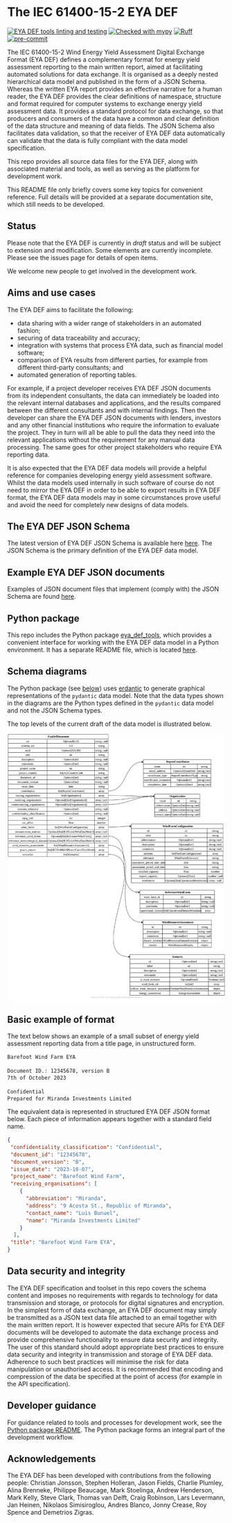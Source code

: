 # The IEC 61400-15-2 EYA DEF

[![EYA DEF tools linting and testing](
https://github.com/IEC-61400-15/eya_def/actions/workflows/eya-def-tools-python-package.yml/badge.svg)](
https://github.com/IEC-61400-15/eya_def/actions/workflows/eya-def-tools-python-package.yml)
[![Checked with mypy](
http://www.mypy-lang.org/static/mypy_badge.svg)](
http://mypy-lang.org/)
[![Ruff](
https://img.shields.io/endpoint?url=https://raw.githubusercontent.com/astral-sh/ruff/main/assets/badge/v2.json)](
https://github.com/astral-sh/ruff)
[![pre-commit](
https://img.shields.io/badge/pre--commit-enabled-brightgreen?logo=pre-commit&logoColor=white)](
https://github.com/pre-commit/pre-commit)

The IEC 61400-15-2 Wind Energy Yield Assessment Digital Exchange Format
(EYA DEF) defines a complementary format for energy yield assessment
reporting to the main written report, aimed at facilitating automated
solutions for data exchange. It is organised as a deeply nested
hierarchical data model and published in the form of a JSON Schema.
Whereas the written EYA report provides an effective narrative for a
human reader, the EYA DEF provides the clear definitions of namespace,
structure and format required for computer systems to exchange energy
yield assessment data. It provides a standard protocol for data
exchange, so that producers and consumers of the data have a common and
clear definition of the data structure and meaning of data fields. The
JSON Schema also facilitates data validation, so that the receiver of
EYA DEF data automatically can validate that the data is fully compliant
with the data model specification.

This repo provides all source data files for the EYA DEF, along with
associated material and tools, as well as serving as the platform for
development work.

This README file only briefly covers some key topics for convenient
reference. Full details will be provided at a separate documentation
site, which still needs to be developed.

## Status

Please note that the EYA DEF is currently in *draft* status and will be
subject to extension and modification. Some elements are currently
incomplete. Please see the issues page for details of open items.

We welcome new people to get involved in the development work.

## Aims and use cases

The EYA DEF aims to facilitate the following:

- data sharing with a wider range of stakeholders in an automated
  fashion;
- securing of data traceability and accuracy;
- integration with systems that process EYA data, such as financial
  model software;
- comparison of EYA results from different parties, for example from
  different third-party consultants; and
- automated generation of reporting tables.

For example, if a project developer receives EYA DEF JSON documents from
its independent consultants, the data can immediately be loaded into the
relevant internal databases and applications, and the results compared
between the different consultants and with internal findings. Then the
developer can share the EYA DEF JSON documents with lenders, investors
and any other financial institutions who require the information to
evaluate the project. They in turn will all be able to pull the data
they need into the relevant applications without the requirement for any
manual data processing. The same goes for other project stakeholders who
require EYA reporting data.

It is also expected that the EYA DEF data models will provide a helpful
reference for companies developing energy yield assessment software.
Whilst the data models used internally in such software of course do not
need to mirror the EYA DEF in order to be able to export results in EYA
DEF format, the EYA DEF data models may in some circumstances prove
useful and avoid the need for completely new designs of data models.

## The EYA DEF JSON Schema

The latest version of EYA DEF JSON Schema is available here [here](
json_schema/iec_61400-15-2_eya_def.schema.json). The JSON Schema is the
primary definition of the EYA DEF data model.

## Example EYA DEF JSON documents

Examples of JSON document files that implement (comply with) the JSON
Schema are found [here](json_schema/examples).

## Python package

This repo includes the Python package [eya_def_tools](eya_def_tools),
which provides a convenient interface for working with the EYA DEF data
model in a Python environment. It has a separate README file, which is
located [here](eya_def_tools/README.md).

## Schema diagrams

The Python package (see [below](#python-package)) uses [erdantic](
https://erdantic.drivendata.org/stable/) to generate graphical
representations of the `pydantic` data model. Note that the data types
shown in the diagrams are the Python types defined in the `pydantic`
data model and not the JSON Schema types.

The top levels of the current draft of the data model is illustrated
below.

  ![data_model_top_levels_diagram](diagrams/eya_def_document_top_level.svg)

## Basic example of format

The text below shows an example of a small subset of energy yield
assessment reporting data from a title page, in unstructured form.

```text
Barefoot Wind Farm EYA

Document ID.: 12345678, version B
7th of October 2023

Confidential
Prepared for Miranda Investments Limited
```

The equivalent data is represented in structured EYA DEF JSON format
below. Each piece of information appears together with a standard field
name.

```json
{
 "confidentiality_classification": "Confidential",
 "document_id": "12345678",
 "document_version": "B",
 "issue_date": "2023-10-07",
 "project_name": "Barefoot Wind Farm",
 "receiving_organisations": [
    {
      "abbreviation": "Miranda",
      "address": "9 Acosta St., Republic of Miranda",
      "contact_name": "Luis Bunuel",
      "name": "Miranda Investments Limited"
    }
  ],
 "title": "Barefoot Wind Farm EYA",
}
```

## Data security and integrity

The EYA DEF specification and toolset in this repo covers the schema
content and imposes no requirements with regards to technology for data
transmission and storage, or protocols for digital signatures and
encryption. In the simplest form of data exchange, an EYA DEF document
may simply be transmitted as a JSON text data file attached to an email
together with the main written report. It is however expected that
secure APIs for EYA DEF documents will be developed to automate the data
exchange process and provide comprehensive functionality to ensure data
security and integrity. The user of this standard should adopt
appropriate best practices to ensure data security and integrity in
transmission and storage of EYA DEF data. Adherence to such best
practices will minimise the risk for data manipulation or unauthorised
access. It is recommended that encoding and compression of the data be
specified at the point of access (for example in the API specification).

## Developer guidance

For guidance related to tools and processes for development work, see
the [Python package README](eya_def_tools/README.md). The Python package
forms an integral part of the development workflow.

## Acknowledgements

The EYA DEF has been developed with contributions from the following
people: Christian Jonsson, Stephen Holleran, Jason Fields, Charlie
Plumley, Alina Brenneke, Philippe Beaucage, Mark Stoelinga, Andrew
Henderson, Mark Kelly, Steve Clark, Thomas van Delft, Craig Robinson,
Lars Levermann, Jan Heinen, Nikolaos Simisiroglou, Andres Blanco, Jonny
Crease, Roy Spence and Demetrios Zigras.
